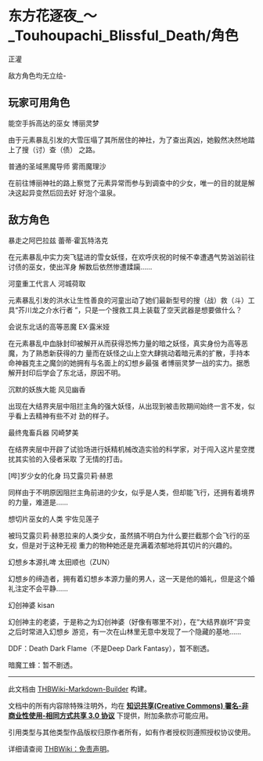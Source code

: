 # 东方花逐夜_～_Touhoupachi_Blissful_Death/角色

<!-- source html: G:\repos\THBWiki-Markdown-Builder\THBWikiMarkdown\Temp\main\f\fd\ns0%3A%E4%B8%9C%E6%96%B9%E8%8A%B1%E9%80%90%E5%A4%9C_%EF%BD%9E_Touhoupachi_Blissful_Death%2F%E8%A7%92%E8%89%B2.html -->

正灌

  
敌方角色均无立绘-
  

## 玩家可用角色
  
能空手拆高达的巫女 博丽灵梦
  
  
由于元素暴乱引发的大雪压塌了其所居住的神社，为了查出真凶，她毅然决然地踏上了搜（讨）查（债） 之路。
  
  
  

普通的圣域黑魔导师 雾雨魔理沙
  
  
在前往博丽神社的路上察觉了元素异常而参与到调查中的少女，唯一的目的就是解决这起异变然后回去好 好泡个温泉。
  

## 敌方角色
  
暴走之阿巴拉兹 蕾蒂·霍瓦特洛克
  
  
在元素暴乱中实力突飞猛进的雪女妖怪，在欢呼庆祝的时候不幸遭遇气势汹汹前往讨债的巫女，使出浑身 解数后依然惨遭蹂躏……
  
  
  

河童重工代言人 河城荷取
  
  
元素暴乱引发的洪水让生性善良的河童出动了她们最新型号的搜（战）救（斗）工具“芥川龙之介水行者 ”，只是一个搜救工具上装载了空天武器是想要做什么？
  
  
  

会说东北话的高等恶魔 EX·露米娅
  
  
在元素暴乱中血脉封印被解开从而获得恐怖力量的暗之妖怪，真实身份为高等恶魔，为了熟悉新获得的力 量而在妖怪之山上空大肆挑动着暗元素的扩散，手持本命神器克主之魔剑的她拥有与名面上的幻想乡最强 者博丽灵梦一战的实力。据悉解开封印后学会了东北话，原因不明。
  
  
  

沉默的妖族大能 风见幽香
  
  
出现在大结界夹层中阻拦主角的强大妖怪，从出现到被击败期间始终一言不发，似乎看上去精神有些不对 劲的样子。
  
  
  

最终鬼畜兵器 冈崎梦美
  
  
在结界夹层中开辟了试验场进行妖精机械改造实验的科学家，对于闯入这片星空搅扰其实验的入侵者采取 了无情的打击。
  
  
  

[哔]岁少女的化身 玛艾露贝莉·赫恩
  
  
同样由于不明原因阻拦主角前进的少女，似乎是人类，但却能飞行，还拥有着境界的力量，难道是……
  
  
  

想切片巫女的人类 宇佐见莲子
  
  
被玛艾露贝莉·赫恩拉来的人类少女，虽然搞不明白为什么要拦截那个会飞行的巫女，但是对于这种无视 重力的物种她还是充满着浓郁地将其切片的兴趣的。
  
  
  

幻想乡本源扎啤 太田顺也（ZUN）
  
  
幻想乡的缔造者，拥有着幻想乡本源力量的男人，这一天是他的婚礼，但是这个婚礼注定不会平静……
  
  
  

幻创神婆 kisan
  
  
幻创神主的老婆，于是称之为幻创神婆（好像有哪里不对），在“大结界崩坏”异变之后时常进入幻想乡 游览，有一次在山林里无意中发现了一个隐藏的基地……
  
  
  

DDF：Death Dark Flame（不是Deep Dark Fantasy），暂不剧透。
  
  
  

暗魔工蜂：暂不剧透。
  





---

此文档由 [THBWiki-Markdown-Builder](https://github.com/Delsin-Yu/THBWiki-Markdown-Builder) 构建。

文档中的所有内容除特殊注明外，均在 [**知识共享(Creative Commons) 署名-非商业性使用-相同方式共享 3.0 协议**](https://creativecommons.org/licenses/by-sa/3.0/deed.zh-hans) 下提供，附加条款亦可能应用。

引用类型与其他类型作品版权归原作者所有，如有作者授权则遵照授权协议使用。

详细请查阅 [THBWiki：免责声明](https://thbwiki.cc/THBWiki:%E5%85%8D%E8%B4%A3%E5%A3%B0%E6%98%8E)。

